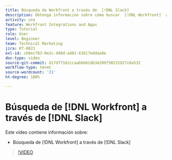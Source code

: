 ```yaml
---
title: Búsqueda de Workfront a través de  [!DNL Slack]
description: Obtenga información sobre cómo buscar  [!DNL Workfront]  a través de Slack
activity: use
feature: Workfront Integrations and Apps
type: Tutorial
role: User
level: Beginner
team: Technical Marketing
jira: KT-8821
exl-id: cb0ec783-0e2c-498d-a481-63617eddae8e
doc-type: video
source-git-commit: d17df7162ccaab6b62db34209f50131927c0a532
workflow-type: tm+mt
source-wordcount: '21'
ht-degree: 100%

---
```


# Búsqueda de [!DNL Workfront] a través de [!DNL Slack]

Este vídeo contiene información sobre:

* Búsqueda de [!DNL Workfront] a través de [!DNL Slack]

>[!VIDEO](https://video.tv.adobe.com/v/335121/?quality=12&learn=on&enablevpops)
